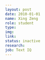 ```yaml
---
layout: post
date: 2010-01-01
name: Xing Zeng
role: student
type: 
img: 
link: 
status: inactive
research: 
job: Text IQ
---
```

